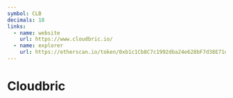 ```yaml
---
symbol: CLB
decimals: 18
links:
  - name: website
    url: https://www.cloudbric.io/
  - name: explorer
    url: https://etherscan.io/token/0xb1c1Cb8C7c1992dba24e628bF7d38E71daD46aeB
---
```


# Cloudbric
